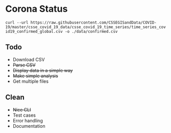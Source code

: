 # Corona Status

`curl --url https://raw.githubusercontent.com/CSSEGISandData/COVID-19/master/csse_covid_19_data/csse_covid_19_time_series/time_series_covid19_confirmed_global.csv -o ./data/confirmed.csv`

## Todo
- Download CSV
- ~~Parse CSV~~
- ~~Display data in a simple way~~
- ~~Make simple analysis~~
- Get multiple files

## Clean
- ~~Nice CLI~~
- Test cases
- Error handling
- Documentation